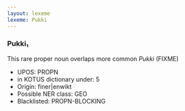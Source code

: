 ```yaml
---
layout: lexeme
lexeme: Pukki
---
```


###  Pukki₁

This rare proper noun overlaps more common *Pukki* (FIXME)
* UPOS:  PROPN
* in KOTUS dictionary under:  5
* Origin:  finer|enwikt
* Possible NER class:  GEO
* Blacklisted:  PROPN-BLOCKING

